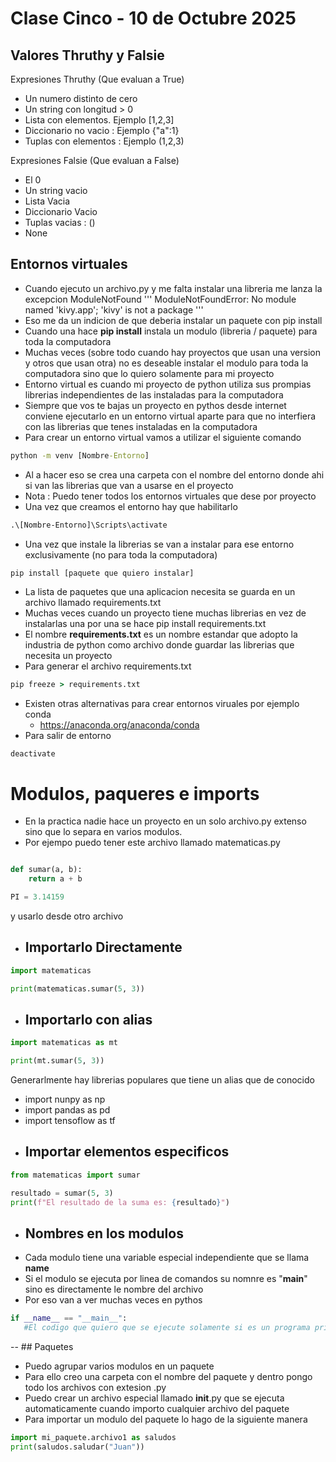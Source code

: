 # Clase Cinco - 10 de Octubre 2025

## Valores Thruthy y Falsie

Expresiones Thruthy (Que evaluan a True)
*  Un numero distinto de cero
*  Un string con longitud > 0
*  Lista con elementos. Ejemplo [1,2,3]
*  Diccionario no vacio : Ejemplo {"a":1}
*  Tuplas con elementos : Ejemplo (1,2,3)

Expresiones Falsie (Que evaluan a False)
* El 0
* Un string vacio
* Lista Vacia
* Diccionario Vacio
* Tuplas vacias : ()
* None

## Entornos virtuales

* Cuando ejecuto un archivo.py y me falta instalar una libreria me lanza la excepcion ModuleNotFound
'''
ModuleNotFoundError: No module named 'kivy.app'; 'kivy' is not a package
'''
* Eso me da un indicion de que deberia instalar un paquete con pip install
* Cuando una hace **pip install** instala un modulo (libreria / paquete) para toda la computadora
* Muchas veces (sobre todo cuando hay proyectos que usan una version y otros que usan otra) no es deseable instalar el modulo para toda la computadora sino que lo quiero solamente para mi proyecto
* Entorno virtual es cuando mi proyecto de python utiliza sus prompias librerias independientes de las instaladas para la computadora
* Siempre que vos te bajas un proyecto en pythos desde internet conviene ejecutarlo en un entorno virtual aparte para que no interfiera con las librerias que tenes instaladas en la computadora
* Para crear un entorno virtual vamos a utilizar el siguiente comando
```cmd
python -m venv [Nombre-Entorno]
```
* Al a hacer eso se crea una carpeta con el nombre del entorno donde ahi si van las librerias que van a usarse en el proyecto
* Nota : Puedo tener todos los entornos virtuales que dese por proyecto
* Una vez que creamos el entorno hay que habilitarlo
```cmd
.\[Nombre-Entorno]\Scripts\activate
```
* Una vez que instale la librerias se van a instalar para ese entorno exclusivamente (no para toda la computadora)
```cmd
pip install [paquete que quiero instalar]
```
* La lista de paquetes que una aplicacion necesita se guarda en un archivo llamado requirements.txt
* Muchas veces cuando un proyecto tiene muchas librerias en vez de instalarlas una por una se hace pip install requirements.txt
* El nombre **requirements.txt** es un nombre estandar que adopto la industria de python como archivo donde guardar las librerias que necesita un proyecto
* Para generar el archivo requirements.txt
```cmd
pip freeze > requirements.txt
```
* Existen otras alternativas para crear entornos viruales por ejemplo conda
  * https://anaconda.org/anaconda/conda
* Para salir de entorno
```
deactivate
```


# Modulos, paqueres e imports

* En la practica nadie hace un proyecto en un solo archivo.py extenso sino que lo separa en varios modulos.
* Por ejempo puedo tener este archivo llamado matematicas.py
```python

def sumar(a, b):
    return a + b

PI = 3.14159
```
y usarlo desde otro archivo



- ## Importarlo Directamente
```python
import matematicas

print(matematicas.sumar(5, 3))
```

- ## Importarlo con alias
```python
import matematicas as mt

print(mt.sumar(5, 3))
```

Generarlmente hay librerias populares que tiene un alias que de conocido
* import nunpy as np
* import pandas as pd
* import tensoflow as tf


- ## Importar elementos especificos
```python
from matematicas import sumar

resultado = sumar(5, 3)
print(f"El resultado de la suma es: {resultado}")
```

- ## Nombres en los modulos

* Cada modulo tiene una variable especial independiente que se llama __name__
* Si el modulo se ejecuta por linea de comandos su nomnre es "__main__" sino es directamente le nombre del archivo
* Por eso van a ver muchas veces en pythos
```python
if __name__ == "__main__":
   #El codigo que quiero que se ejecute solamente si es un programa principal
```

-- ## Paquetes

* Puedo agrupar varios modulos en un paquete
* Para ello creo una carpeta con el nombre del paquete y dentro pongo todo los archivos con extesion .py
* Puedo crear un archivo especial llamado __init__.py que se ejecuta automaticamente cuando importo cualquier archivo del paquete
* Para importar un modulo del paquete lo hago de la siguiente manera

```python
import mi_paquete.archivo1 as saludos
print(saludos.saludar("Juan"))
```
